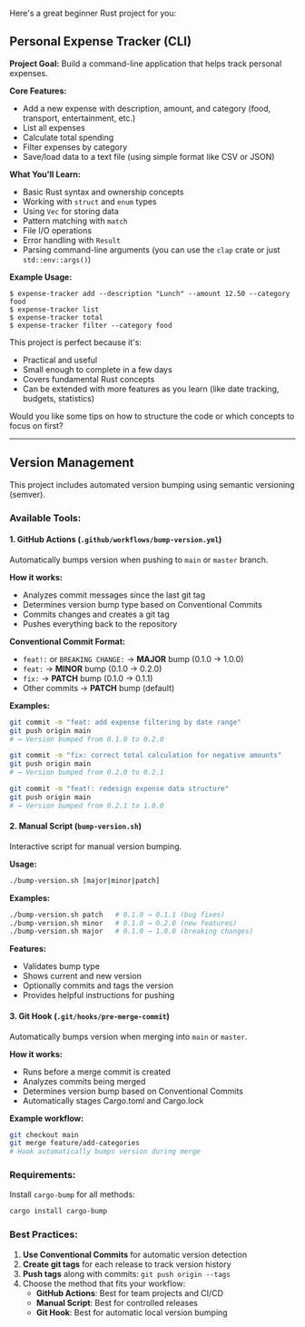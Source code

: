 Here's a great beginner Rust project for you:

## **Personal Expense Tracker (CLI)**

**Project Goal:** Build a command-line application that helps track personal expenses.

**Core Features:**
- Add a new expense with description, amount, and category (food, transport, entertainment, etc.)
- List all expenses
- Calculate total spending
- Filter expenses by category
- Save/load data to a text file (using simple format like CSV or JSON)

**What You'll Learn:**
- Basic Rust syntax and ownership concepts
- Working with `struct` and `enum` types
- Using `Vec` for storing data
- Pattern matching with `match`
- File I/O operations
- Error handling with `Result`
- Parsing command-line arguments (you can use the `clap` crate or just `std::env::args()`)

**Example Usage:**
```
$ expense-tracker add --description "Lunch" --amount 12.50 --category food
$ expense-tracker list
$ expense-tracker total
$ expense-tracker filter --category food
```

This project is perfect because it's:
- Practical and useful
- Small enough to complete in a few days
- Covers fundamental Rust concepts
- Can be extended with more features as you learn (like date tracking, budgets, statistics)

Would you like some tips on how to structure the code or which concepts to focus on first?

---

## **Version Management**

This project includes automated version bumping using semantic versioning (semver).

### **Available Tools:**

#### 1. **GitHub Actions** (`.github/workflows/bump-version.yml`)
Automatically bumps version when pushing to `main` or `master` branch.

**How it works:**
- Analyzes commit messages since the last git tag
- Determines version bump type based on Conventional Commits
- Commits changes and creates a git tag
- Pushes everything back to the repository

**Conventional Commit Format:**
- `feat!:` or `BREAKING CHANGE:` → **MAJOR** bump (0.1.0 → 1.0.0)
- `feat:` → **MINOR** bump (0.1.0 → 0.2.0)
- `fix:` → **PATCH** bump (0.1.0 → 0.1.1)
- Other commits → **PATCH** bump (default)

**Examples:**
```bash
git commit -m "feat: add expense filtering by date range"
git push origin main
# → Version bumped from 0.1.0 to 0.2.0

git commit -m "fix: correct total calculation for negative amounts"
git push origin main
# → Version bumped from 0.2.0 to 0.2.1

git commit -m "feat!: redesign expense data structure"
git push origin main
# → Version bumped from 0.2.1 to 1.0.0
```

#### 2. **Manual Script** (`bump-version.sh`)
Interactive script for manual version bumping.

**Usage:**
```bash
./bump-version.sh [major|minor|patch]
```

**Examples:**
```bash
./bump-version.sh patch   # 0.1.0 → 0.1.1 (bug fixes)
./bump-version.sh minor   # 0.1.0 → 0.2.0 (new features)
./bump-version.sh major   # 0.1.0 → 1.0.0 (breaking changes)
```

**Features:**
- Validates bump type
- Shows current and new version
- Optionally commits and tags the version
- Provides helpful instructions for pushing

#### 3. **Git Hook** (`.git/hooks/pre-merge-commit`)
Automatically bumps version when merging into `main` or `master`.

**How it works:**
- Runs before a merge commit is created
- Analyzes commits being merged
- Determines version bump based on Conventional Commits
- Automatically stages Cargo.toml and Cargo.lock

**Example workflow:**
```bash
git checkout main
git merge feature/add-categories
# Hook automatically bumps version during merge
```

### **Requirements:**

Install `cargo-bump` for all methods:
```bash
cargo install cargo-bump
```

### **Best Practices:**

1. **Use Conventional Commits** for automatic version detection
2. **Create git tags** for each release to track version history
3. **Push tags** along with commits: `git push origin --tags`
4. Choose the method that fits your workflow:
   - **GitHub Actions**: Best for team projects and CI/CD
   - **Manual Script**: Best for controlled releases
   - **Git Hook**: Best for automatic local version bumping